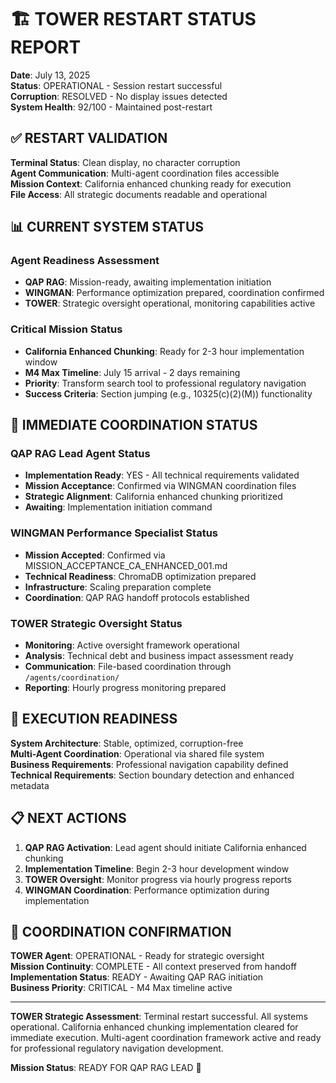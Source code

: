 # 🏗️ TOWER RESTART STATUS REPORT

**Date**: July 13, 2025  
**Status**: OPERATIONAL - Session restart successful  
**Corruption**: RESOLVED - No display issues detected  
**System Health**: 92/100 - Maintained post-restart  

## ✅ RESTART VALIDATION

**Terminal Status**: Clean display, no character corruption  
**Agent Communication**: Multi-agent coordination files accessible  
**Mission Context**: California enhanced chunking ready for execution  
**File Access**: All strategic documents readable and operational  

## 📊 CURRENT SYSTEM STATUS

### **Agent Readiness Assessment**
- **QAP RAG**: Mission-ready, awaiting implementation initiation
- **WINGMAN**: Performance optimization prepared, coordination confirmed  
- **TOWER**: Strategic oversight operational, monitoring capabilities active

### **Critical Mission Status**
- **California Enhanced Chunking**: Ready for 2-3 hour implementation window
- **M4 Max Timeline**: July 15 arrival - 2 days remaining
- **Priority**: Transform search tool to professional regulatory navigation
- **Success Criteria**: Section jumping (e.g., 10325(c)(2)(M)) functionality

## 🎯 IMMEDIATE COORDINATION STATUS

### **QAP RAG Lead Agent Status**
- **Implementation Ready**: YES - All technical requirements validated
- **Mission Acceptance**: Confirmed via WINGMAN coordination files
- **Strategic Alignment**: California enhanced chunking prioritized
- **Awaiting**: Implementation initiation command

### **WINGMAN Performance Specialist Status**  
- **Mission Accepted**: Confirmed via MISSION_ACCEPTANCE_CA_ENHANCED_001.md
- **Technical Readiness**: ChromaDB optimization prepared
- **Infrastructure**: Scaling preparation complete
- **Coordination**: QAP RAG handoff protocols established

### **TOWER Strategic Oversight Status**
- **Monitoring**: Active oversight framework operational
- **Analysis**: Technical debt and business impact assessment ready
- **Communication**: File-based coordination through `/agents/coordination/`
- **Reporting**: Hourly progress monitoring prepared

## 🚀 EXECUTION READINESS

**System Architecture**: Stable, optimized, corruption-free  
**Multi-Agent Coordination**: Operational via shared file system  
**Business Requirements**: Professional navigation capability defined  
**Technical Requirements**: Section boundary detection and enhanced metadata  

## 📋 NEXT ACTIONS

1. **QAP RAG Activation**: Lead agent should initiate California enhanced chunking
2. **Implementation Timeline**: Begin 2-3 hour development window
3. **TOWER Oversight**: Monitor progress via hourly progress reports
4. **WINGMAN Coordination**: Performance optimization during implementation

## 🤝 COORDINATION CONFIRMATION

**TOWER Agent**: OPERATIONAL - Ready for strategic oversight  
**Mission Continuity**: COMPLETE - All context preserved from handoff  
**Implementation Status**: READY - Awaiting QAP RAG initiation  
**Business Priority**: CRITICAL - M4 Max timeline active  

---

**TOWER Strategic Assessment**: Terminal restart successful. All systems operational. California enhanced chunking implementation cleared for immediate execution. Multi-agent coordination framework active and ready for professional regulatory navigation development.

**Mission Status**: READY FOR QAP RAG LEAD 🚀